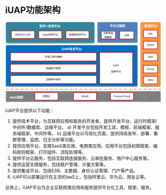 # iUAP功能架构

 
 ![iUAP功能图](../image/image.jpg)

iUAP平台提供以下功能：
1. 提供技术平台，为互联网应用和服务的开发者，提供开发平台、运行时框架/中间件/数据库、运维平台。
    a)	开发平台包括开发工具、模板、前端框架、服务端框架、中间件等。
    b)	运维平台以可视化页面，提供持续发布、部署、集群管理、监控、日志分析等功能。
2.  提供应用平台，支撑SaaS类应用、电商类应用。应用平台包括权限框架、编码规则框架、打印组件、流程处理等。
3.	提供平台云服务，包括互联网连接服务、云审批服务、用户中心服务等。
4.	提供运营支撑服务，包括租户管理、计量方案等。
5.	提供集成平台，包括ESB、主数据、身份认证管理、门户等产品。
6.	iUAP可以部署运行在主流的IaaS上，包括阿里云、华为云、用友云等。


总体上，iUAP平台为企业互联网类应用和服务提供平台化工具、框架、服务。
